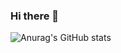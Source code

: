 ### Hi there 👋
![Anurag's GitHub stats](https://github-readme-stats.vercel.app/api?username=dahodasturchi&show_icons=true&theme=algolia&custom_title=💻%20JAHONGIR%20ISMOILOV's%20Github%20stats%20[@dahodasturchi])
<!--
**dahodasturchi/dahodasturchi** is a ✨ _special_ ✨ repository because its `README.md` (this file) appears on your GitHub profile.

Here are some ideas to get you started:

- 🔭 I’m currently working on ...
- 🌱 I’m currently learning ...
- 👯 I’m looking to collaborate on ...
- 🤔 I’m looking for help with ...
- 💬 Ask me about ...
- 📫 How to reach me: ...
- 😄 Pronouns: ...
- ⚡ Fun fact: ...
-->
